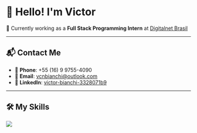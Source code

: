 # 👋 Hello! I'm Victor

🎯 Currently working as a **Full Stack Programming Intern** at [Digitalnet Brasil](https://www.digitalnetbr.com.br)  

---

## 📬 Contact Me

- 📱 **Phone**: +55 (16) 9 9755-4090
- 📧 **Email**: vcnbianchi@outlook.com
- 💼 **LinkedIn**: [victor-bianchi-3328071b9](https://www.linkedin.com/in/victor-bianchi-3328071b9)

---

## 🛠️ My Skills

<div align="left">
  <img src="https://skillicons.dev/icons?i=html,css,js,git,angular,nodejs,java,flutter,firebase&theme=dark"/>
</div>
